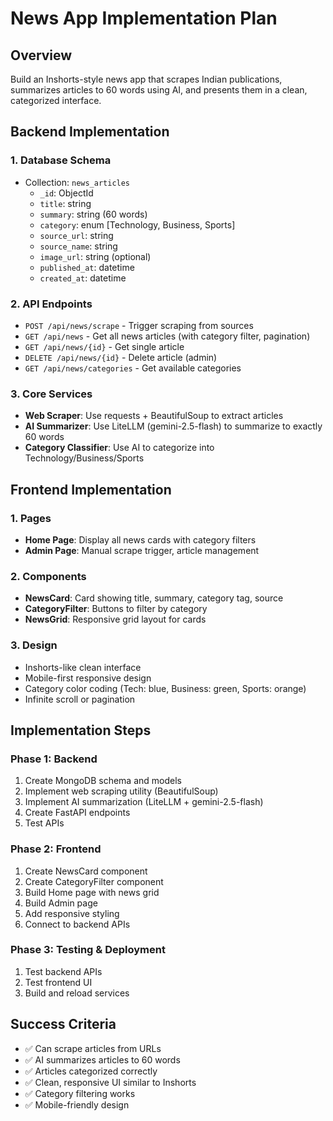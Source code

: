 # News App Implementation Plan

## Overview
Build an Inshorts-style news app that scrapes Indian publications, summarizes articles to 60 words using AI, and presents them in a clean, categorized interface.

## Backend Implementation

### 1. Database Schema
- Collection: `news_articles`
  - `_id`: ObjectId
  - `title`: string
  - `summary`: string (60 words)
  - `category`: enum [Technology, Business, Sports]
  - `source_url`: string
  - `source_name`: string
  - `image_url`: string (optional)
  - `published_at`: datetime
  - `created_at`: datetime

### 2. API Endpoints
- `POST /api/news/scrape` - Trigger scraping from sources
- `GET /api/news` - Get all news articles (with category filter, pagination)
- `GET /api/news/{id}` - Get single article
- `DELETE /api/news/{id}` - Delete article (admin)
- `GET /api/news/categories` - Get available categories

### 3. Core Services
- **Web Scraper**: Use requests + BeautifulSoup to extract articles
- **AI Summarizer**: Use LiteLLM (gemini-2.5-flash) to summarize to exactly 60 words
- **Category Classifier**: Use AI to categorize into Technology/Business/Sports

## Frontend Implementation

### 1. Pages
- **Home Page**: Display all news cards with category filters
- **Admin Page**: Manual scrape trigger, article management

### 2. Components
- **NewsCard**: Card showing title, summary, category tag, source
- **CategoryFilter**: Buttons to filter by category
- **NewsGrid**: Responsive grid layout for cards

### 3. Design
- Inshorts-like clean interface
- Mobile-first responsive design
- Category color coding (Tech: blue, Business: green, Sports: orange)
- Infinite scroll or pagination

## Implementation Steps

### Phase 1: Backend
1. Create MongoDB schema and models
2. Implement web scraping utility (BeautifulSoup)
3. Implement AI summarization (LiteLLM + gemini-2.5-flash)
4. Create FastAPI endpoints
5. Test APIs

### Phase 2: Frontend
1. Create NewsCard component
2. Create CategoryFilter component
3. Build Home page with news grid
4. Build Admin page
5. Add responsive styling
6. Connect to backend APIs

### Phase 3: Testing & Deployment
1. Test backend APIs
2. Test frontend UI
3. Build and reload services

## Success Criteria
- ✅ Can scrape articles from URLs
- ✅ AI summarizes articles to 60 words
- ✅ Articles categorized correctly
- ✅ Clean, responsive UI similar to Inshorts
- ✅ Category filtering works
- ✅ Mobile-friendly design
